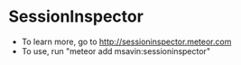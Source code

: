 # SessionInspector
 - To learn more, go to http://sessioninspector.meteor.com
 - To use, run "meteor add msavin:sessioninspector"
 